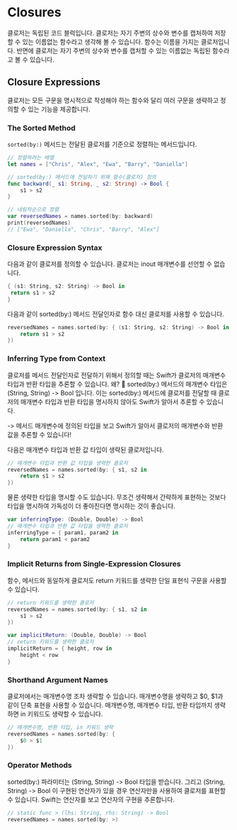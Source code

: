 # Closures

클로저는 독립된 코드 블럭입니다. 클로저는 자기 주변의 상수와 변수를 캡처하여 저장할 수 있는 이름없는 함수라고 생각해 볼 수 있습니다. 함수는 이름을 가지는 클로저입니다. 반면에 클로저는 자기 주변의 상수와 변수를 캡처할 수 있는 이름없는 독립된 함수라고 볼 수 있습니다.

## Closure Expressions

클로저는 모든 구문을 명시적으로 작성해야 하는 함수와 달리 여러 구문을 생략하고 정의할 수 있는 기능을 제공합니다.

### The Sorted Method

`sorted(by:)` 메서드는 전달된 클로저를 기준으로 정렬하는 메서드입니다.

```swift
// 정렬하려는 배열
let names = ["Chris", "Alex", "Ewa", "Barry", "Daniella"]

// sorted(by:) 메서드에 전달하기 위해 함수(클로저) 정의
func backward(_ s1: String, _ s2: String) -> Bool {
    s1 > s2
}

// 내림차순으로 정렬
var reversedNames = names.sorted(by: backward)
print(reversedNames)
// ["Ewa", "Daniella", "Chris", "Barry", "Alex"]
```

### Closure Expression Syntax

다음과 같이 클로저를 정의할 수 있습니다. 클로저는 inout 매개변수를 선언할 수 없습니다.

```swift
{ (s1: String, s2: String) -> Bool in
 return s1 > s2
}
```

다음과 같이 sorted(by:) 메서드 전달인자로 함수 대신 클로저를 사용할 수 있습니다.

```swift
reversedNames = names.sorted(by: { (s1: String, s2: String) -> Bool in
    return s1 > s2
})
```

### Inferring Type from Context

클로저를 메서드 전달인자로 전달하기 위해서 정의할 때는 Swift가 클로저의 매개변수 타입과 반환 타입을 추론할 수 있습니다. 왜? 🤔 sorted(by:) 메서드의 매개변수 타입은 (String, String) -> Bool 입니다. 이는 sorted(by:) 메서드에 클로저를 전달할 때 클로저의 매개변수 타입과 반환 타입을 명시하지 않아도 Swift가 알아서 추론할 수 있습니다.

-> 메서드 매개변수에 정의된 타입을 보고 Swift가 알아서 클로저의 매개변수와 반환 값을 추론할 수 있습니다!

다음은 매개변수 타입과 반환 값 타입이 생략된 클로저입니다.

```swift
// 매개변수 타입과 반환 값 타입을 생력한 클로저
reversedNames = names.sorted(by: { s1, s2 in
    return s1 > s2
})
```

물론 생략한 타입을 명시할 수도 있습니다. 무조건 생략해서 간략하게 표현하는 것보다 타입을 명시하여 가독성이 더 좋아진다면 명시하는 것이 좋습니다.

```swift
var inferringType: (Double, Double) -> Bool
// 매개변수 타입과 반환 값 타입을 생력한 클로저
inferringType = { param1, param2 in
    return param1 < param2
}
```

### Implicit Returns from Single-Expression Closures

함수, 메서드와 동일하게 클로저도 return 키워드를 생략한 단일 표현식 구문을 사용할 수 있습니다.

```swift
// return 키워드를 생략한 클로저
reversedNames = names.sorted(by: { s1, s2 in
    s1 > s2
})

var implicitReturn: (Double, Double) -> Bool
// return 키워드를 생략한 클로저
implicitReturn = { height, row in
    height < row
}
```

### Shorthand Argument Names

클로저에서는 매개변수명 조차 생략할 수 있습니다. 매개변수명을 생략하고 $0, $1과 같이 단축 표현을 사용할 수 있습니다. 매개변수명, 매개변수 타입, 반환 타입까지 생략하면 in 키워드도 생략할 수 있습니다.

```swift
// 매개변수명, 반환 타입, in 키워드 생략
reversedNames = names.sorted(by: {
    $0 > $1
})
```

### Operator Methods

sorted(by:) 파라미터는 (String, String) -> Bool 타입을 받습니다. 그리고 (String, String) -> Bool 이 구현된 연산자가 있을 경우 연산자만을 사용하여 클로저를 표현할 수 있습니다. Swift는 연산자를 보고 연산자의 구현을 추론합니다.

```swift
// static func > (lhs: String, rhs: String) -> Bool
reversedNames = names.sorted(by: >)
```

